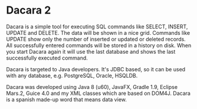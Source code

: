 # Dacara 2 #

Dacara is a simple tool for executing SQL commands like SELECT, INSERT, UPDATE and DELETE.
The data will be shown in a nice grid.
Commands like UPDATE show only the number of inserted or updated or deleted records.
All successfully entered commands will be stored in a history on disk.
When you start Dacara again it will use the last database and shows the last successfully executed command.

Dacara is targeted to Java developers.
It's JDBC based, so it can be used with any database, e.g. PostgreSQL, Oracle, HSQLDB.

Dacara was developed using Java 8 (u60), JavaFX, Gradle 1.9, Eclipse Mars.2, Guice 4.0 and my XML classes which are based on DOM4J.
Dacara is a spanish made-up word that means data view.
